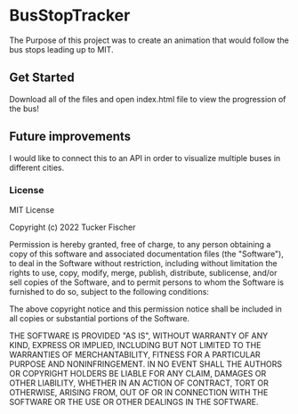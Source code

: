 # BusStopTracker

The Purpose of this project was to create an animation that would follow the bus stops leading up to MIT. 

## Get Started

Download all of the files and open index.html file to view the progression of the bus!

## Future improvements

I would like to connect this to an API in order to visualize multiple buses in different cities. 

### License

MIT License

Copyright (c) 2022 Tucker Fischer

Permission is hereby granted, free of charge, to any person obtaining a copy of this software and associated documentation files (the "Software"), to deal in the Software without restriction, including without limitation the rights to use, copy, modify, merge, publish, distribute, sublicense, and/or sell copies of the Software, and to permit persons to whom the Software is furnished to do so, subject to the following conditions:

The above copyright notice and this permission notice shall be included in all copies or substantial portions of the Software.

THE SOFTWARE IS PROVIDED "AS IS", WITHOUT WARRANTY OF ANY KIND, EXPRESS OR IMPLIED, INCLUDING BUT NOT LIMITED TO THE WARRANTIES OF MERCHANTABILITY, FITNESS FOR A PARTICULAR PURPOSE AND NONINFRINGEMENT. IN NO EVENT SHALL THE AUTHORS OR COPYRIGHT HOLDERS BE LIABLE FOR ANY CLAIM, DAMAGES OR OTHER LIABILITY, WHETHER IN AN ACTION OF CONTRACT, TORT OR OTHERWISE, ARISING FROM, OUT OF OR IN CONNECTION WITH THE SOFTWARE OR THE USE OR OTHER DEALINGS IN THE SOFTWARE.
